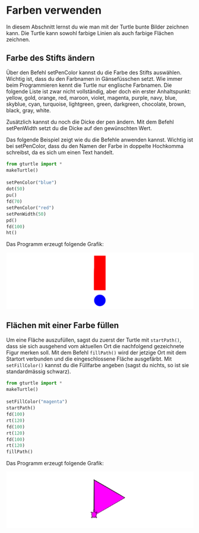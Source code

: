 # Farben verwenden

In diesem Abschnitt lernst du wie man mit der Turtle bunte Bilder zeichnen kann.
Die Turtle kann sowohl farbige Linien als auch farbige Flächen zeichnen.

## Farbe des Stifts ändern

Über den Befehl setPenColor kannst du die Farbe des Stifts auswählen.
Wichtig ist, dass du den Farbnamen in Gänsefüsschen setzt.
Wie immer beim Programmieren kennt die Turtle nur englische Farbnamen.
Die folgende Liste ist zwar nicht vollständig, aber doch ein erster Anhaltspunkt: yellow, gold, orange, red, maroon, violet, magenta, purple, navy, blue, skyblue, cyan, turquoise, lightgreen, green, darkgreen, chocolate, brown, black, gray, white.

Zusätzlich kannst du noch die Dicke der pen ändern.
Mit dem Befehl setPenWidth setzt du die Dicke auf den gewünschten Wert.

Das folgende Beispiel zeigt wie du die Befehle anwenden kannst.
Wichtig ist bei setPenColor, dass du den Namen der Farbe in doppelte Hochkomma schreibst,
da es sich um einen Text handelt.

```python
from gturtle import *
makeTurtle()

setPenColor("blue")
dot(50)
pu()
fd(70)
setPenColor("red")
setPenWidth(50)
pd()
fd(100)
ht()
```

Das Programm erzeugt folgende Grafik:

![Ergebnis des Programms](./images/rufzeichen.png)

## Flächen mit einer Farbe füllen

Um eine Fläche auszufüllen, sagst du zuerst der Turtle mit `startPath()`,
dass sie sich ausgehend vom aktuellen Ort die nachfolgend gezeichnete Figur merken soll.
Mit dem Befehl `fillPath()` wird der jetzige Ort mit dem Startort verbunden 
und die eingeschlossene Fläche ausgefärbt. Mit `setFillColor()`
kannst du die Füllfarbe angeben (sagst du nichts, so ist sie standardmässig schwarz).

```python
from gturtle import *
makeTurtle()

setFillColor("magenta")
startPath()
fd(100)
rt(120)
fd(100)
rt(120)
fd(100)
rt(120)
fillPath()
```
Das Programm erzeugt folgende Grafik:

![Ergebnis des Programms](./images/triangle.png)








